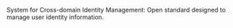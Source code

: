 System for Cross-domain Identity Management: Open standard designed to manage user identity information.